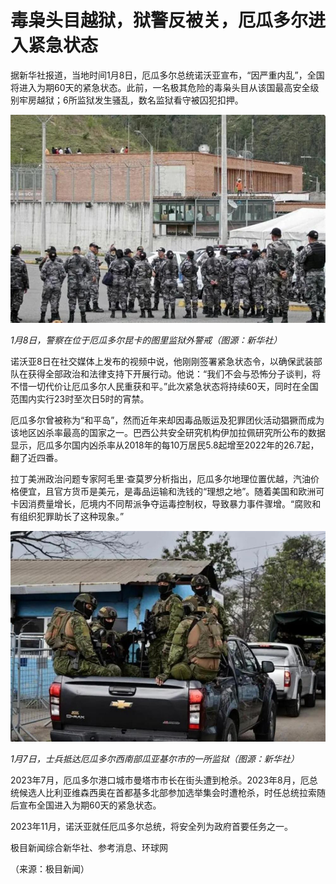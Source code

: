 # 毒枭头目越狱，狱警反被关，厄瓜多尔进入紧急状态

据新华社报道，当地时间1月8日，厄瓜多尔总统诺沃亚宣布，“因严重内乱”，全国将进入为期60天的紧急状态。此前，一名极其危险的毒枭头目从该国最高安全级别牢房越狱；6所监狱发生骚乱，数名监狱看守被囚犯扣押。

![5c8c40f796250a8baaa0c52a3624c30f.jpg](https://raw.githubusercontent.com/qqhsx/qqnews_image/main/2024/01/09/毒枭头目越狱，狱警反被关，厄瓜多尔进入紧急状态/5c8c40f796250a8baaa0c52a3624c30f.jpg)

_1月8日，警察在位于厄瓜多尔昆卡的图里监狱外警戒（图源：新华社）_

诺沃亚8日在社交媒体上发布的视频中说，他刚刚签署紧急状态令，以确保武装部队在获得全部政治和法律支持下开展行动。他说：“我们不会与恐怖分子谈判，将不惜一切代价让厄瓜多尔人民重获和平。”此次紧急状态将持续60天，同时在全国范围内实行23时至次日5时的宵禁。

厄瓜多尔曾被称为“和平岛”，然而近年来却因毒品贩运及犯罪团伙活动猖獗而成为该地区凶杀率最高的国家之一。巴西公共安全研究机构伊加拉佩研究所公布的数据显示，厄瓜多尔国内凶杀率从2018年的每10万居民5.8起增至2022年的26.7起，翻了近四番。

拉丁美洲政治问题专家阿毛里·查莫罗分析指出，厄瓜多尔地理位置优越，汽油价格便宜，且官方货币是美元，是毒品运输和洗钱的“理想之地”。随着美国和欧洲可卡因消费量增长，厄境内不同帮派争夺运毒控制权，导致暴力事件骤增。“腐败和有组织犯罪助长了这种现象。”

![f37e540f90652a8318b151a0872de56e.jpg](https://raw.githubusercontent.com/qqhsx/qqnews_image/main/2024/01/09/毒枭头目越狱，狱警反被关，厄瓜多尔进入紧急状态/f37e540f90652a8318b151a0872de56e.jpg)

_1月7日，士兵抵达厄瓜多尔西南部瓜亚基尔市的一所监狱（图源：新华社）_

2023年7月，厄瓜多尔港口城市曼塔市市长在街头遭到枪杀。2023年8月，厄总统候选人比利亚维森西奥在首都基多北部参加选举集会时遭枪杀，时任总统拉索随后宣布全国进入为期60天的紧急状态。

2023年11月，诺沃亚就任厄瓜多尔总统，将安全列为政府首要任务之一。

极目新闻综合新华社、参考消息、环球网

（来源：极目新闻）

